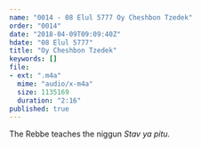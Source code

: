 ```yaml
---
name: "0014 - 08 Elul 5777 Oy Cheshbon Tzedek"
order: "0014"
date: "2018-04-09T09:09:40Z"
hdate: "08 Elul 5777"
title: "Oy Cheshbon Tzedek"
keywords: []
file:
- ext: ".m4a"
  mime: "audio/x-m4a"
  size: 1135169
  duration: "2:16"
published: true
---
```

The Rebbe teaches the niggun _Stav ya pitu._


